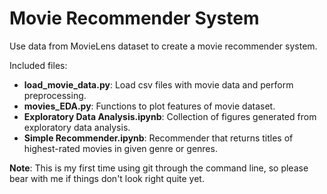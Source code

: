 # Movie Recommender System

Use data from MovieLens dataset to create a movie recommender system.

Included files:
- **load_movie_data.py**: Load csv files with movie data and perform preprocessing.
- **movies_EDA.py**: Functions to plot features of movie dataset.
- **Exploratory Data Analysis.ipynb**: Collection of figures generated from exploratory data analysis.
- **Simple Recommender.ipynb**: Recommender that returns titles of highest-rated movies in given genre or genres.

**Note**: This is my first time using git through the command line, so please bear with me if things don't look right quite yet.
